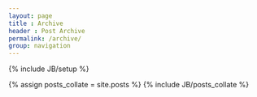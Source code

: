```yaml
---
layout: page
title : Archive
header : Post Archive
permalink: /archive/
group: navigation
---
```

{% include JB/setup %}

<div>
{% assign posts_collate = site.posts %}
{% include JB/posts_collate %}
</div>

